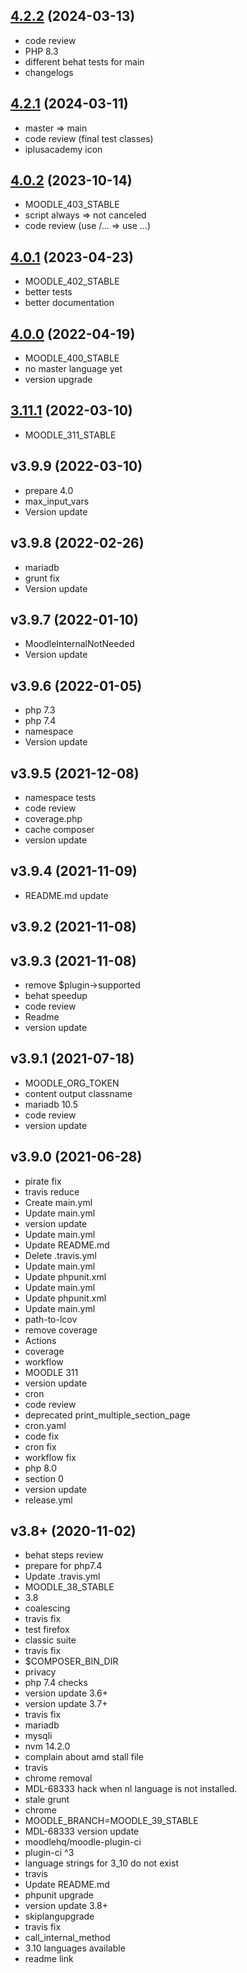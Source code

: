 ## [4.2.2](https://github.com/ewallah/moodle-availability_language/compare/v4.2.1...v4.2.2) (2024-03-13)

* code review
* PHP 8.3
* different behat tests for main
* changelogs

## [4.2.1](https://github.com/ewallah/moodle-availability_language/compare/v4.0.2...v4.2.1) (2024-03-11)

* master => main
* code review (final test classes)
* iplusacademy icon

## [4.0.2](https://github.com/ewallah/moodle-availability_language/compare/v4.0.1...v4.0.2) (2023-10-14)

* MOODLE_403_STABLE
* script always => not canceled
* code review (use /... => use ...)

## [4.0.1](https://github.com/ewallah/moodle-availability_language/compare/v4.0.0...v4.0.1) (2023-04-23)

* MOODLE_402_STABLE
* better tests
* better documentation

## [4.0.0](https://github.com/ewallah/moodle-availability_language/compare/v3.11.1...v4.0.0) (2022-04-19)

* MOODLE_400_STABLE 
* no master language yet 
* version upgrade 

## [3.11.1](https://github.com/ewallah/moodle-availability_language/compare/v3.9.9...v3.11.1) (2022-03-10)

* MOODLE_311_STABLE 

## v3.9.9 (2022-03-10)

* prepare 4.0 
* max_input_vars 
* Version update 

## v3.9.8 (2022-02-26)

* mariadb 
* grunt fix 
* Version update 

## v3.9.7 (2022-01-10)

* MoodleInternalNotNeeded 
* Version update 

## v3.9.6 (2022-01-05)

* php 7.3 
* php 7.4 
* namespace 
* Version update 

## v3.9.5 (2021-12-08)

* namespace tests 
* code review 
* coverage.php 
* cache composer 
* version update 

## v3.9.4 (2021-11-09)

* README.md update 

## v3.9.2 (2021-11-08)

## v3.9.3 (2021-11-08)

* remove $plugin->supported 
* behat speedup 
* code review 
* Readme 
* version update 

## v3.9.1 (2021-07-18)

* MOODLE_ORG_TOKEN 
* content output classname 
* mariadb 10.5 
* code review 
* version update 

## v3.9.0 (2021-06-28)

* pirate fix 
* travis reduce 
* Create main.yml 
* Update main.yml 
* version update 
* Update main.yml 
* Update README.md 
* Delete .travis.yml 
* Update main.yml 
* Update phpunit.xml 
* Update main.yml 
* Update phpunit.xml 
* Update main.yml 
* path-to-lcov 
* remove coverage 
* Actions 
* coverage 
* workflow 
* MOODLE 311 
* version update 
* cron 
* code review 
* deprecated print_multiple_section_page 
* cron.yaml 
* code fix 
* cron fix 
* workflow fix 
* php 8.0 
* section 0 
* version update 
* release.yml 

## v3.8+ (2020-11-02)

* behat steps review 
* prepare for php7.4 
* Update .travis.yml 
* MOODLE_38_STABLE 
* 3.8 
* coalescing 
* travis fix 
* test firefox 
* classic suite 
* travis fix 
* $COMPOSER_BIN_DIR 
* privacy 
* php 7.4 checks 
* version update 3.6+ 
* version update 3.7+ 
* travis fix 
* mariadb 
* mysqli 
* nvm 14.2.0 
* complain about amd stall file 
* travis 
* chrome removal 
* MDL-68333 hack when nl language is not installed. 
* stale grunt 
* chrome 
* MOODLE_BRANCH=MOODLE_39_STABLE 
* MDL-68333 version update 
* moodlehq/moodle-plugin-ci 
* plugin-ci ^3 
* language strings for 3_10 do not exist 
* travis 
* Update README.md 
* phpunit upgrade 
* version update 3.8+ 
* skiplangupgrade 
* travis fix 
* call_internal_method 
* 3.10 languages available 
* readme link 

